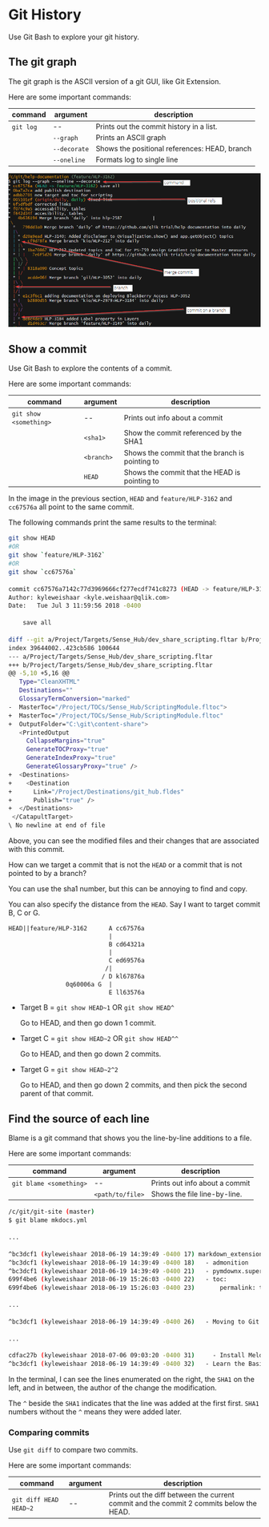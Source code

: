 # Git History

Use Git Bash to explore your git history.

## The git graph

The git graph is the ASCII version of a git GUI, like Git Extension.

Here are some important commands:

|command|argument|description|
|---    |---        |---|
|`git log`|--|Prints out the commit history in a list.|
||`--graph`|Prints an ASCII graph|
||`--decorate`|Shows the positional references: HEAD, branch|
||`--oneline`|Formats log to single line|

![log](assets/images/gitlog.png)

## Show a commit

Use Git Bash to explore the contents of a commit.

Here are some important commands:

|command|argument|description|
|---    |---        |---|
|`git show <something>`|--|Prints out info about a commit|
||`<sha1>`|Show the commit referenced by the SHA1|
||`<branch>`|Shows the commit that the branch is pointing to|
||`HEAD`|Shows the commit that the HEAD is pointing to|

In the image in the previous section, `HEAD` and `feature/HLP-3162` and `cc67576a` all point to the same commit.

The following commands print the same results to the terminal:

```bash
git show HEAD
#OR
git show `feature/HLP-3162`
#OR
git show `cc67576a`

commit cc67576a7142c77d3969666cf277ecdf741c8273 (HEAD -> feature/HLP-3162)
Author: kyleweishaar <kyle.weishaar@qlik.com>
Date:   Tue Jul 3 11:59:56 2018 -0400

    save all

diff --git a/Project/Targets/Sense_Hub/dev_share_scripting.fltar b/Project/Targets/Sense_Hub/dev_share_scripting.fltar
index 39644002..423cb586 100644
--- a/Project/Targets/Sense_Hub/dev_share_scripting.fltar
+++ b/Project/Targets/Sense_Hub/dev_share_scripting.fltar
@@ -5,10 +5,16 @@
   Type="CleanXHTML"
   Destinations=""
   GlossaryTermConversion="marked"
-  MasterToc="/Project/TOCs/Sense_Hub/ScriptingModule.fltoc">
+  MasterToc="/Project/TOCs/Sense_Hub/ScriptingModule.fltoc"
+  OutputFolder="C:\git\content-share">
   <PrintedOutput
     CollapseMargins="true"
     GenerateTOCProxy="true"
     GenerateIndexProxy="true"
     GenerateGlossaryProxy="true" />
+  <Destinations>
+    <Destination
+      Link="/Project/Destinations/git_hub.fldes"
+      Publish="true" />
+  </Destinations>
 </CatapultTarget>
\ No newline at end of file
```

Above, you can see the modified files and their changes that are associated with this commit.

How can we target a commit that is not the `HEAD` or a commit that is not pointed to by a branch?

You can use the sha1 number, but this can be annoying to find and copy.

You can also specify the distance from the `HEAD`. Say I want to target commit B, C or G.

```ASCII
HEAD||feature/HLP-3162      A cc67576a
                            |
                            B cd64321a
                            |
                            C ed69576a
                           /|
                          / D kl67876a
                0q60006a G  |
                            E ll63576a
```

* Target B = `git show HEAD~1` OR `git show HEAD^`

    Go to HEAD, and then go down 1 commit.

* Target C = `git show HEAD~2` OR `git show HEAD^^`

    Go to HEAD, and then go down 2 commits.

* Target G = `git show HEAD~2^2`

    Go to HEAD, and then go down 2 commits, and then pick the second parent of that commit.

## Find the source of each line

Blame is a git command that shows you the line-by-line additions to a file.

Here are some important commands:

|command|argument|description|
|---    |---        |---|
|`git blame <something>`|--|Prints out info about a commit|
||`<path/to/file>`|Shows the file line-by-line.|


```bash
/c/git/git-site (master)
$ git blame mkdocs.yml

...

^bc3dcf1 (kyleweishaar 2018-06-19 14:39:49 -0400 17) markdown_extensions:
^bc3dcf1 (kyleweishaar 2018-06-19 14:39:49 -0400 18)   - admonition
^bc3dcf1 (kyleweishaar 2018-06-19 14:39:49 -0400 21)   - pymdownx.superfences
699f4be6 (kyleweishaar 2018-06-19 15:26:03 -0400 22)   - toc:
699f4be6 (kyleweishaar 2018-06-19 15:26:03 -0400 23)       permalink: true

...

^bc3dcf1 (kyleweishaar 2018-06-19 14:39:49 -0400 26)   - Moving to Git: index.md

...

cdfac27b (kyleweishaar 2018-07-06 09:03:20 -0400 31)     - Install Meld: meld.md
^bc3dcf1 (kyleweishaar 2018-06-19 14:39:49 -0400 32)   - Learn the Basics:

```

In the terminal, I can see the lines enumerated on the right, the `SHA1` on the left, and in between, the author of the change the modification.

The `^` beside the `SHA1` indicates that the line was added at the first first. `SHA1` numbers without the `^` means they were added later.

### Comparing commits

Use `git diff` to compare two commits.

Here are some important commands:

|command|argument|description|
|---    |---        |---|
|`git diff HEAD HEAD~2`|--|Prints out the diff between the current commit and the commit 2 commits below the HEAD.|